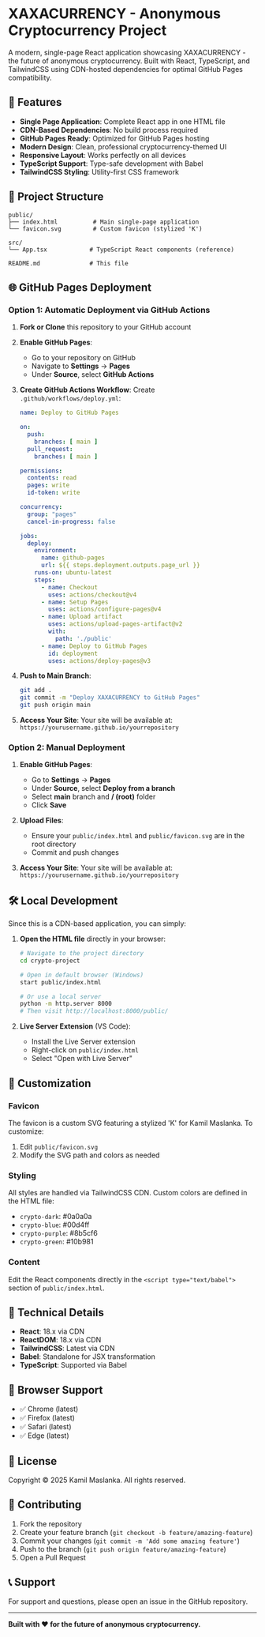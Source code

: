 <!--- Copyright © 2025 Kamil Maslanka -->

# XAXACURRENCY - Anonymous Cryptocurrency Project

A modern, single-page React application showcasing XAXACURRENCY - the future of anonymous cryptocurrency. Built with React, TypeScript, and TailwindCSS using CDN-hosted dependencies for optimal GitHub Pages compatibility.

## 🚀 Features

- **Single Page Application**: Complete React app in one HTML file
- **CDN-Based Dependencies**: No build process required
- **GitHub Pages Ready**: Optimized for GitHub Pages hosting
- **Modern Design**: Clean, professional cryptocurrency-themed UI
- **Responsive Layout**: Works perfectly on all devices
- **TypeScript Support**: Type-safe development with Babel
- **TailwindCSS Styling**: Utility-first CSS framework

## 📁 Project Structure

```
public/
├── index.html          # Main single-page application
└── favicon.svg         # Custom favicon (stylized 'K')

src/
└── App.tsx            # TypeScript React components (reference)

README.md              # This file
```

## 🌐 GitHub Pages Deployment

### Option 1: Automatic Deployment via GitHub Actions

1. **Fork or Clone** this repository to your GitHub account

2. **Enable GitHub Pages**:
   - Go to your repository on GitHub
   - Navigate to **Settings** → **Pages**
   - Under **Source**, select **GitHub Actions**

3. **Create GitHub Actions Workflow**:
   Create `.github/workflows/deploy.yml`:

   ```yaml
   name: Deploy to GitHub Pages

   on:
     push:
       branches: [ main ]
     pull_request:
       branches: [ main ]

   permissions:
     contents: read
     pages: write
     id-token: write

   concurrency:
     group: "pages"
     cancel-in-progress: false

   jobs:
     deploy:
       environment:
         name: github-pages
         url: ${{ steps.deployment.outputs.page_url }}
       runs-on: ubuntu-latest
       steps:
         - name: Checkout
           uses: actions/checkout@v4
         - name: Setup Pages
           uses: actions/configure-pages@v4
         - name: Upload artifact
           uses: actions/upload-pages-artifact@v2
           with:
             path: './public'
         - name: Deploy to GitHub Pages
           id: deployment
           uses: actions/deploy-pages@v3
   ```

4. **Push to Main Branch**:
   ```bash
   git add .
   git commit -m "Deploy XAXACURRENCY to GitHub Pages"
   git push origin main
   ```

5. **Access Your Site**:
   Your site will be available at: `https://yourusername.github.io/yourrepository`

### Option 2: Manual Deployment

1. **Enable GitHub Pages**:
   - Go to **Settings** → **Pages**
   - Under **Source**, select **Deploy from a branch**
   - Select **main** branch and **/ (root)** folder
   - Click **Save**

2. **Upload Files**:
   - Ensure your `public/index.html` and `public/favicon.svg` are in the root directory
   - Commit and push changes

3. **Access Your Site**:
   Your site will be available at: `https://yourusername.github.io/yourrepository`

## 🛠️ Local Development

Since this is a CDN-based application, you can simply:

1. **Open the HTML file** directly in your browser:
   ```bash
   # Navigate to the project directory
   cd crypto-project
   
   # Open in default browser (Windows)
   start public/index.html
   
   # Or use a local server
   python -m http.server 8000
   # Then visit http://localhost:8000/public/
   ```

2. **Live Server Extension** (VS Code):
   - Install the Live Server extension
   - Right-click on `public/index.html`
   - Select "Open with Live Server"

## 🎨 Customization

### Favicon
The favicon is a custom SVG featuring a stylized 'K' for Kamil Maslanka. To customize:
1. Edit `public/favicon.svg`
2. Modify the SVG path and colors as needed

### Styling
All styles are handled via TailwindCSS CDN. Custom colors are defined in the HTML file:
- `crypto-dark`: #0a0a0a
- `crypto-blue`: #00d4ff
- `crypto-purple`: #8b5cf6
- `crypto-green`: #10b981

### Content
Edit the React components directly in the `<script type="text/babel">` section of `public/index.html`.

## 🔧 Technical Details

- **React**: 18.x via CDN
- **ReactDOM**: 18.x via CDN
- **TailwindCSS**: Latest via CDN
- **Babel**: Standalone for JSX transformation
- **TypeScript**: Supported via Babel

## 📱 Browser Support

- ✅ Chrome (latest)
- ✅ Firefox (latest)
- ✅ Safari (latest)
- ✅ Edge (latest)

## 📄 License

Copyright © 2025 Kamil Maslanka. All rights reserved.

## 🤝 Contributing

1. Fork the repository
2. Create your feature branch (`git checkout -b feature/amazing-feature`)
3. Commit your changes (`git commit -m 'Add some amazing feature'`)
4. Push to the branch (`git push origin feature/amazing-feature`)
5. Open a Pull Request

## 📞 Support

For support and questions, please open an issue in the GitHub repository.

---

**Built with ❤️ for the future of anonymous cryptocurrency.**
